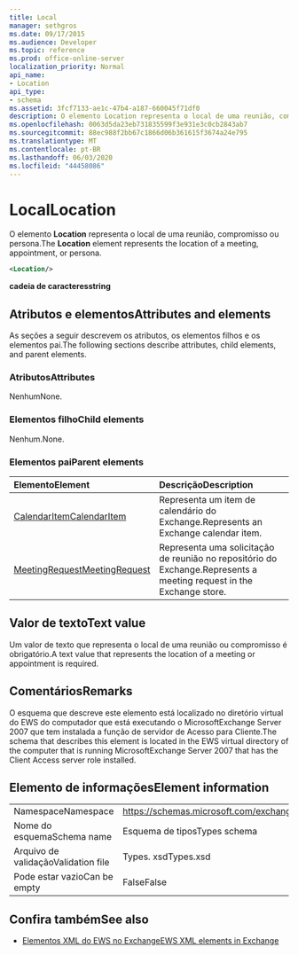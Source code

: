 ```yaml
---
title: Local
manager: sethgros
ms.date: 09/17/2015
ms.audience: Developer
ms.topic: reference
ms.prod: office-online-server
localization_priority: Normal
api_name:
- Location
api_type:
- schema
ms.assetid: 3fcf7133-ae1c-47b4-a187-660045f71df0
description: O elemento Location representa o local de uma reunião, compromisso ou persona.
ms.openlocfilehash: 0063d5da23eb731835599f3e931e3c0cb2843ab7
ms.sourcegitcommit: 88ec988f2bb67c1866d06b361615f3674a24e795
ms.translationtype: MT
ms.contentlocale: pt-BR
ms.lasthandoff: 06/03/2020
ms.locfileid: "44458086"
---
```

# <a name="location"></a><span data-ttu-id="b8b8c-103">Local</span><span class="sxs-lookup"><span data-stu-id="b8b8c-103">Location</span></span>

<span data-ttu-id="b8b8c-104">O elemento **Location** representa o local de uma reunião, compromisso ou persona.</span><span class="sxs-lookup"><span data-stu-id="b8b8c-104">The **Location** element represents the location of a meeting, appointment, or persona.</span></span> 
  
```xml
<Location/>
```

 <span data-ttu-id="b8b8c-105">**cadeia de caracteres**</span><span class="sxs-lookup"><span data-stu-id="b8b8c-105">**string**</span></span>
## <a name="attributes-and-elements"></a><span data-ttu-id="b8b8c-106">Atributos e elementos</span><span class="sxs-lookup"><span data-stu-id="b8b8c-106">Attributes and elements</span></span>

<span data-ttu-id="b8b8c-107">As seções a seguir descrevem os atributos, os elementos filhos e os elementos pai.</span><span class="sxs-lookup"><span data-stu-id="b8b8c-107">The following sections describe attributes, child elements, and parent elements.</span></span>
  
### <a name="attributes"></a><span data-ttu-id="b8b8c-108">Atributos</span><span class="sxs-lookup"><span data-stu-id="b8b8c-108">Attributes</span></span>

<span data-ttu-id="b8b8c-109">Nenhum</span><span class="sxs-lookup"><span data-stu-id="b8b8c-109">None.</span></span>
  
### <a name="child-elements"></a><span data-ttu-id="b8b8c-110">Elementos filho</span><span class="sxs-lookup"><span data-stu-id="b8b8c-110">Child elements</span></span>

<span data-ttu-id="b8b8c-111">Nenhum.</span><span class="sxs-lookup"><span data-stu-id="b8b8c-111">None.</span></span>
  
### <a name="parent-elements"></a><span data-ttu-id="b8b8c-112">Elementos pai</span><span class="sxs-lookup"><span data-stu-id="b8b8c-112">Parent elements</span></span>

|<span data-ttu-id="b8b8c-113">**Elemento**</span><span class="sxs-lookup"><span data-stu-id="b8b8c-113">**Element**</span></span>|<span data-ttu-id="b8b8c-114">**Descrição**</span><span class="sxs-lookup"><span data-stu-id="b8b8c-114">**Description**</span></span>|
|:-----|:-----|
|[<span data-ttu-id="b8b8c-115">CalendarItem</span><span class="sxs-lookup"><span data-stu-id="b8b8c-115">CalendarItem</span></span>](calendaritem.md) <br/> |<span data-ttu-id="b8b8c-116">Representa um item de calendário do Exchange.</span><span class="sxs-lookup"><span data-stu-id="b8b8c-116">Represents an Exchange calendar item.</span></span>  <br/> |
|[<span data-ttu-id="b8b8c-117">MeetingRequest</span><span class="sxs-lookup"><span data-stu-id="b8b8c-117">MeetingRequest</span></span>](meetingrequest.md) <br/> |<span data-ttu-id="b8b8c-118">Representa uma solicitação de reunião no repositório do Exchange.</span><span class="sxs-lookup"><span data-stu-id="b8b8c-118">Represents a meeting request in the Exchange store.</span></span>  <br/> |
   
## <a name="text-value"></a><span data-ttu-id="b8b8c-119">Valor de texto</span><span class="sxs-lookup"><span data-stu-id="b8b8c-119">Text value</span></span>

<span data-ttu-id="b8b8c-120">Um valor de texto que representa o local de uma reunião ou compromisso é obrigatório.</span><span class="sxs-lookup"><span data-stu-id="b8b8c-120">A text value that represents the location of a meeting or appointment is required.</span></span>
  
## <a name="remarks"></a><span data-ttu-id="b8b8c-121">Comentários</span><span class="sxs-lookup"><span data-stu-id="b8b8c-121">Remarks</span></span>

<span data-ttu-id="b8b8c-122">O esquema que descreve este elemento está localizado no diretório virtual do EWS do computador que está executando o MicrosoftExchange Server 2007 que tem instalada a função de servidor de Acesso para Cliente.</span><span class="sxs-lookup"><span data-stu-id="b8b8c-122">The schema that describes this element is located in the EWS virtual directory of the computer that is running MicrosoftExchange Server 2007 that has the Client Access server role installed.</span></span>
  
## <a name="element-information"></a><span data-ttu-id="b8b8c-123">Elemento de informações</span><span class="sxs-lookup"><span data-stu-id="b8b8c-123">Element information</span></span>

|||
|:-----|:-----|
|<span data-ttu-id="b8b8c-124">Namespace</span><span class="sxs-lookup"><span data-stu-id="b8b8c-124">Namespace</span></span>  <br/> |https://schemas.microsoft.com/exchange/services/2006/types  <br/> |
|<span data-ttu-id="b8b8c-125">Nome do esquema</span><span class="sxs-lookup"><span data-stu-id="b8b8c-125">Schema name</span></span>  <br/> |<span data-ttu-id="b8b8c-126">Esquema de tipos</span><span class="sxs-lookup"><span data-stu-id="b8b8c-126">Types schema</span></span>  <br/> |
|<span data-ttu-id="b8b8c-127">Arquivo de validação</span><span class="sxs-lookup"><span data-stu-id="b8b8c-127">Validation file</span></span>  <br/> |<span data-ttu-id="b8b8c-128">Types. xsd</span><span class="sxs-lookup"><span data-stu-id="b8b8c-128">Types.xsd</span></span>  <br/> |
|<span data-ttu-id="b8b8c-129">Pode estar vazio</span><span class="sxs-lookup"><span data-stu-id="b8b8c-129">Can be empty</span></span>  <br/> |<span data-ttu-id="b8b8c-130">False</span><span class="sxs-lookup"><span data-stu-id="b8b8c-130">False</span></span>  <br/> |
   
## <a name="see-also"></a><span data-ttu-id="b8b8c-131">Confira também</span><span class="sxs-lookup"><span data-stu-id="b8b8c-131">See also</span></span>



- [<span data-ttu-id="b8b8c-132">Elementos XML do EWS no Exchange</span><span class="sxs-lookup"><span data-stu-id="b8b8c-132">EWS XML elements in Exchange</span></span>](ews-xml-elements-in-exchange.md)

